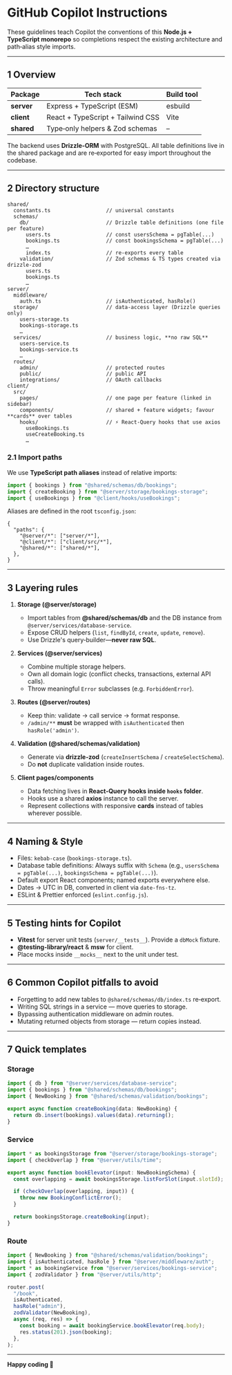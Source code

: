 # GitHub Copilot Instructions

These guidelines teach Copilot the conventions of this **Node.js + TypeScript monorepo** so completions respect the existing architecture and path‑alias style imports.

---

## 1 Overview

| Package    | Tech stack                        | Build tool |
| ---------- | --------------------------------- | ---------- |
| **server** | Express + TypeScript (ESM)        | esbuild    |
| **client** | React + TypeScript + Tailwind CSS | Vite       |
| **shared** | Type‑only helpers & Zod schemas   | –          |

The backend uses **Drizzle‑ORM** with PostgreSQL. All table definitions live in the shared package and are re‑exported for easy import throughout the codebase.

---

## 2 Directory structure

```text
shared/
  constants.ts                  // universal constants
  schemas/
    db/                         // Drizzle table definitions (one file per feature)
      users.ts                  // const usersSchema = pgTable(...)
      bookings.ts               // const bookingsSchema = pgTable(...)
      …
      index.ts                  // re‑exports every table
    validation/                 // Zod schemas & TS types created via drizzle‑zod
      users.ts
      bookings.ts
      …
server/
  middleware/
    auth.ts                     // isAuthenticated, hasRole()
  storage/                      // data‑access layer (Drizzle queries only)
    users-storage.ts
    bookings-storage.ts
    …
  services/                     // business logic, **no raw SQL**
    users-service.ts
    bookings-service.ts
    …
  routes/
    admin/                      // protected routes
    public/                     // public API
    integrations/               // OAuth callbacks
client/
  src/
    pages/                      // one page per feature (linked in sidebar)
    components/                 // shared + feature widgets; favour **cards** over tables
    hooks/                      // ⚡ React‑Query hooks that use axios
      useBookings.ts
      useCreateBooking.ts
      …
```

### 2.1 Import paths

We use **TypeScript path aliases** instead of relative imports:

```ts
import { bookings } from "@shared/schemas/db/bookings";
import { createBooking } from "@server/storage/bookings-storage";
import { useBookings } from "@client/hooks/useBookings";
```

Aliases are defined in the root `tsconfig.json`:

```jsonc
{
  "paths": {
    "@server/*": ["server/*"],
    "@client/*": ["client/src/*"],
    "@shared/*": ["shared/*"],
  },
}
```

---

## 3 Layering rules

1. **Storage (@server/storage)**

   - Import tables from **@shared/schemas/db** and the DB instance from `@server/services/database-service`.
   - Expose CRUD helpers (`list`, `findById`, `create`, `update`, `remove`).
   - Use Drizzle's query‑builder—**never raw SQL**.

2. **Services (@server/services)**

   - Combine multiple storage helpers.
   - Own all domain logic (conflict checks, transactions, external API calls).
   - Throw meaningful `Error` subclasses (e.g. `ForbiddenError`).

3. **Routes (@server/routes)**

   - Keep thin: validate → call service → format response.
   - `/admin/**` **must** be wrapped with `isAuthenticated` then `hasRole('admin')`.

4. **Validation (@shared/schemas/validation)**

   - Generate via **drizzle‑zod** (`createInsertSchema` / `createSelectSchema`).
   - Do **not** duplicate validation inside routes.

5. **Client pages/components**

   - Data fetching lives in **React‑Query hooks inside `hooks` folder**.
   - Hooks use a shared **axios** instance to call the server.
   - Represent collections with responsive **cards** instead of tables wherever possible.

---

## 4 Naming & Style

- Files: `kebab-case` (`bookings-storage.ts`).
- Database table definitions: Always suffix with `Schema` (e.g., `usersSchema = pgTable(...)`, `bookingsSchema = pgTable(...)`).
- Default export React components; named exports everywhere else.
- Dates → UTC in DB, converted in client via `date-fns-tz`.
- ESLint & Prettier enforced (`eslint.config.js`).

---

## 5 Testing hints for Copilot

- **Vitest** for server unit tests (`server/__tests__`). Provide a `dbMock` fixture.
- **@testing-library/react** & **msw** for client.
- Place mocks inside `__mocks__` next to the unit under test.

---

## 6 Common Copilot pitfalls to avoid

- Forgetting to add new tables to `@shared/schemas/db/index.ts` re‑export.
- Writing SQL strings in a service — move queries to storage.
- Bypassing authentication middleware on admin routes.
- Mutating returned objects from storage — return copies instead.

---

## 7 Quick templates

### Storage

```ts
import { db } from "@server/services/database-service";
import { bookings } from "@shared/schemas/db/bookings";
import { NewBooking } from "@shared/schemas/validation/bookings";

export async function createBooking(data: NewBooking) {
  return db.insert(bookings).values(data).returning();
}
```

### Service

```ts
import * as bookingsStorage from "@server/storage/bookings-storage";
import { checkOverlap } from "@server/utils/time";

export async function bookElevator(input: NewBookingSchema) {
  const overlapping = await bookingsStorage.listForSlot(input.slotId);

  if (checkOverlap(overlapping, input)) {
    throw new BookingConflictError();
  }

  return bookingsStorage.createBooking(input);
}
```

### Route

```ts
import { NewBooking } from "@shared/schemas/validation/bookings";
import { isAuthenticated, hasRole } from "@server/middleware/auth";
import * as bookingService from "@server/services/bookings-service";
import { zodValidator } from "@server/utils/http";

router.post(
  "/book",
  isAuthenticated,
  hasRole("admin"),
  zodValidator(NewBooking),
  async (req, res) => {
    const booking = await bookingService.bookElevator(req.body);
    res.status(201).json(booking);
  },
);
```

---

**Happy coding 🚀**
